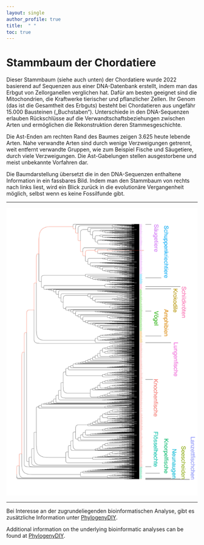 ```yaml
---
layout: single
author_profile: true
title:  " "
toc: true
---
```


# Stammbaum der Chordatiere

Dieser Stammbaum (siehe auch unten) der Chordatiere wurde 2022 basierend auf Sequenzen aus einer DNA-Datenbank erstellt, indem man das Erbgut von Zellorganellen verglichen hat. Dafür am besten geeignet sind die Mitochondrien, die Kraftwerke tierischer und pflanzlicher Zellen. Ihr Genom (das ist die Gesamtheit des Erbguts) besteht bei Chordatieren aus ungefähr 15.000 Bausteinen („Buchstaben“). Unterschiede in den DNA-Sequenzen erlauben Rückschlüsse auf die Verwandtschaftsbeziehungen zwischen Arten und ermöglichen die Rekonstruktion deren Stammesgeschichte.  

Die Ast-Enden am rechten Rand des Baumes zeigen 3.625 heute lebende Arten. Nahe verwandte Arten sind durch wenige Verzweigungen getrennt, weit entfernt verwandte Gruppen, wie zum Beispiel Fische und Säugetiere, durch viele Verzweigungen. Die Ast-Gabelungen stellen ausgestorbene und meist unbekannte Vorfahren dar.   

Die Baumdarstellung übersetzt die in den DNA-Sequenzen enthaltene Information in ein fassbares Bild. Indem man den Stammbaum von rechts nach links liest, wird ein Blick zurück in die evolutionäre Vergangenheit möglich, selbst wenn es keine Fossilfunde gibt.

* * *

![Baum](datafiles/Tree_rect.jpg)

* * *

Bei Interesse an der zugrundeliegenden bioinformatischen Analyse, gibt es zusätzliche Information unter [PhylogenyDIY](https://github.com/nhmvienna/PhylogenyDIY/blob/main/README.md).

Additional information on the underlying bioinformatic analyses can be found at [PhylogenyDIY](https://github.com/nhmvienna/PhylogenyDIY/blob/main/README_en.md).
